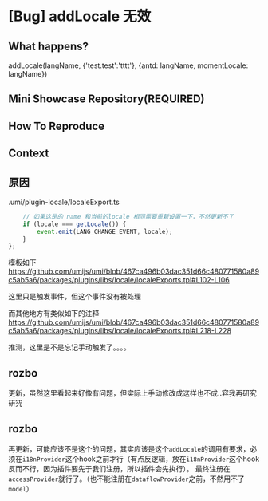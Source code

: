 # [Bug] addLocale 无效

<!--
感谢您向我们反馈问题，为了高效的解决问题，我们期望你能提供以下信息：
-->

## What happens?

addLocale(langName, {'test.test':'tttt'}, {antd: langName, momentLocale: langName})

## Mini Showcase Repository(REQUIRED)

## How To Reproduce

<!-- 请提供复现链接/步骤，错误日志以及相关配置 -->

## Context

## 原因

.umi/plugin-locale/localeExport.ts

```ts
    // 如果这是的 name 和当前的locale 相同需要重新设置一下，不然更新不了
    if (locale === getLocale()) {
        event.emit(LANG_CHANGE_EVENT, locale);
    }
};
```

模板如下
https://github.com/umijs/umi/blob/467ca496b03dac351d66c480771580a89c5ab5a6/packages/plugins/libs/locale/localeExports.tpl#L102-L106

这里只是触发事件，但这个事件没有被处理

而其他地方有类似如下的注释
https://github.com/umijs/umi/blob/467ca496b03dac351d66c480771580a89c5ab5a6/packages/plugins/libs/locale/localeExports.tpl#L218-L228

推测，这里是不是忘记手动触发了。。。。

## rozbo

更新，虽然这里看起来好像有问题，但实际上手动修改成这样也不成..容我再研究研究

## rozbo

再更新，可能应该不是这个的问题，其实应该是这个`addLocale`的调用有要求，必须在`i18nProvider`这个hook之前才行（有点反逻辑，放在`i18nProvider`这个hook反而不行，因为插件要先于我们注册，所以插件会先执行）。
最终注册在`accessProvider`就行了。（也不能注册在`dataflowProvider`之前，不然用不了`model`）
